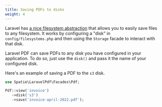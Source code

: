 ```yaml
---
title: Saving PDFs to disks
weight: 4
---
```


Laravel has <a href="https://laravel.com/docs/10.x/filesystem" target="_blank">a nice filesystem abstraction</a> that allows you to easily save files to any filesystem. It works by configuring a "disk" in `config/filesystems.php` and then using the `Storage` facade to interact with that disk.

Laravel PDF can save PDFs to any disk you have configured in your application. To do so, just use the `disk()` and pass it the name of your configured disk.

Here's an example of saving a PDF to the `s3` disk.

```php
use Spatie\LaravelPdf\Facades\Pdf;

Pdf::view('invoice')
   ->disk('s3')
   ->save('invoice-april-2022.pdf');
```

